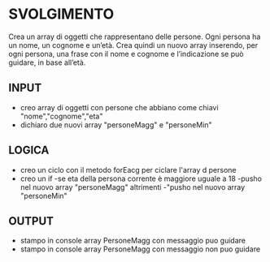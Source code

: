 # SVOLGIMENTO
Crea un array di oggetti che rappresentano delle persone.
Ogni persona ha un nome, un cognome e un’età.
Crea quindi un nuovo array inserendo, per ogni persona, una frase con il nome e cognome e l’indicazione se può guidare, in base all’età.

## INPUT
- creo array di oggetti con persone che abbiano come chiavi "nome","cognome","eta"
- dichiaro due nuovi array "personeMagg" e "personeMin" 

## LOGICA
- creo un ciclo con il metodo forEacg per ciclare l'array d persone
- creo un if
    -se eta della persona corrente è maggiore uguale a 18
        -pusho nel nuovo array "personeMagg"
    altrimenti
        -"pusho nel nuovo array "personeMin"
## OUTPUT
- stampo in console array PersoneMagg con messaggio  puo guidare
- stampo in console array PersoneMagg con messaggio  non puo guidare